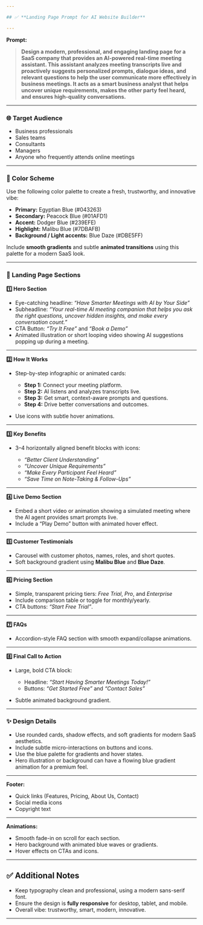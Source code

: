 ```yaml
---

## ✅ **Landing Page Prompt for AI Website Builder**

---
```


**Prompt:**

> **Design a modern, professional, and engaging landing page for a SaaS company that provides an AI-powered real-time meeting assistant. This assistant analyzes meeting transcripts live and proactively suggests personalized prompts, dialogue ideas, and relevant questions to help the user communicate more effectively in business meetings. It acts as a smart business analyst that helps uncover unique requirements, makes the other party feel heard, and ensures high-quality conversations.**

---

### **🌐 Target Audience**

* Business professionals
* Sales teams
* Consultants
* Managers
* Anyone who frequently attends online meetings

---

### **🎨 Color Scheme**

Use the following color palette to create a fresh, trustworthy, and innovative vibe:

* **Primary:** Egyptian Blue (#043263)
* **Secondary:** Peacock Blue (#01AFD1)
* **Accent:** Dodger Blue (#239EFE)
* **Highlight:** Malibu Blue (#7DBAFB)
* **Background / Light accents:** Blue Daze (#DBE5FF)

Include **smooth gradients** and subtle **animated transitions** using this palette for a modern SaaS look.

---

### **📄 Landing Page Sections**

**1️⃣ Hero Section**

* Eye-catching headline: *“Have Smarter Meetings with AI by Your Side”*
* Subheadline: *“Your real-time AI meeting companion that helps you ask the right questions, uncover hidden insights, and make every conversation count.”*
* CTA Button: *“Try It Free”* and *“Book a Demo”*
* Animated illustration or short looping video showing AI suggestions popping up during a meeting.

---

**2️⃣ How It Works**

* Step-by-step infographic or animated cards:

  * **Step 1:** Connect your meeting platform.
  * **Step 2:** AI listens and analyzes transcripts live.
  * **Step 3:** Get smart, context-aware prompts and questions.
  * **Step 4:** Drive better conversations and outcomes.
* Use icons with subtle hover animations.

---

**3️⃣ Key Benefits**

* 3–4 horizontally aligned benefit blocks with icons:

  * *“Better Client Understanding”*
  * *“Uncover Unique Requirements”*
  * *“Make Every Participant Feel Heard”*
  * *“Save Time on Note-Taking & Follow-Ups”*

---

**4️⃣ Live Demo Section**

* Embed a short video or animation showing a simulated meeting where the AI agent provides smart prompts live.
* Include a “Play Demo” button with animated hover effect.

---

**5️⃣ Customer Testimonials**

* Carousel with customer photos, names, roles, and short quotes.
* Soft background gradient using **Malibu Blue** and **Blue Daze**.

---

**6️⃣ Pricing Section**

* Simple, transparent pricing tiers: *Free Trial*, *Pro*, and *Enterprise*
* Include comparison table or toggle for monthly/yearly.
* CTA buttons: *“Start Free Trial”*.

---

**7️⃣ FAQs**

* Accordion-style FAQ section with smooth expand/collapse animations.

---

**8️⃣ Final Call to Action**

* Large, bold CTA block:

  * Headline: *“Start Having Smarter Meetings Today!”*
  * Buttons: *“Get Started Free”* and *“Contact Sales”*
* Subtle animated background gradient.

---

### **✨ Design Details**

* Use rounded cards, shadow effects, and soft gradients for modern SaaS aesthetics.
* Include subtle micro-interactions on buttons and icons.
* Use the blue palette for gradients and hover states.
* Hero illustration or background can have a flowing blue gradient animation for a premium feel.

---

**Footer:**

* Quick links (Features, Pricing, About Us, Contact)
* Social media icons
* Copyright text

---

**Animations:**

* Smooth fade-in on scroll for each section.
* Hero background with animated blue waves or gradients.
* Hover effects on CTAs and icons.

---

## ✅ **Additional Notes**

* Keep typography clean and professional, using a modern sans-serif font.
* Ensure the design is **fully responsive** for desktop, tablet, and mobile.
* Overall vibe: trustworthy, smart, modern, innovative.

---

